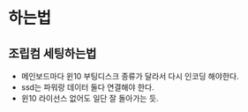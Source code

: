 # 하는법

## 조립컴 세팅하는법

- 메인보드마다 윈10 부팅디스크 종류가 달라서 다시 인코딩 해야한다.
- ssd는 파워랑 데이터 둘다 연결해야 한다.
- 윈10 라이선스 없어도 일단 잘 돌아가는 듯.
